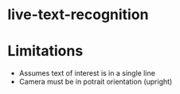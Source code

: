 # live-text-recognition

# Limitations
- Assumes text of interest is in a single line
- Camera must be in potrait orientation (upright)